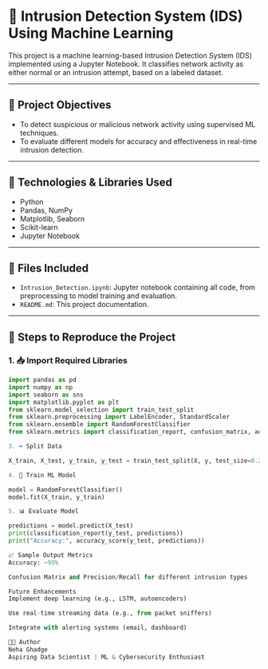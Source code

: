 # 🚨 Intrusion Detection System (IDS) Using Machine Learning

This project is a machine learning-based Intrusion Detection System (IDS) implemented using a Jupyter Notebook. It classifies network activity as either normal or an intrusion attempt, based on a labeled dataset.

---

## 📌 Project Objectives

- To detect suspicious or malicious network activity using supervised ML techniques.
- To evaluate different models for accuracy and effectiveness in real-time intrusion detection.

---

## 🧰 Technologies & Libraries Used

- Python
- Pandas, NumPy
- Matplotlib, Seaborn
- Scikit-learn
- Jupyter Notebook

---

## 📂 Files Included

- `Intrusion_Detection.ipynb`: Jupyter notebook containing all code, from preprocessing to model training and evaluation.
- `README.md`: This project documentation.

---

## 🧠 Steps to Reproduce the Project

### 1. 📥 Import Required Libraries

```python
import pandas as pd
import numpy as np
import seaborn as sns
import matplotlib.pyplot as plt
from sklearn.model_selection import train_test_split
from sklearn.preprocessing import LabelEncoder, StandardScaler
from sklearn.ensemble import RandomForestClassifier
from sklearn.metrics import classification_report, confusion_matrix, accuracy_score

3. ✂️ Split Data

X_train, X_test, y_train, y_test = train_test_split(X, y, test_size=0.2, random_state=42)

4. 🧠 Train ML Model

model = RandomForestClassifier()
model.fit(X_train, y_train)

5. 📊 Evaluate Model

predictions = model.predict(X_test)
print(classification_report(y_test, predictions))
print("Accuracy:", accuracy_score(y_test, predictions))

📈 Sample Output Metrics
Accuracy: ~95%

Confusion Matrix and Precision/Recall for different intrusion types

Future Enhancements
Implement deep learning (e.g., LSTM, autoencoders)

Use real-time streaming data (e.g., from packet sniffers)

Integrate with alerting systems (email, dashboard)

👩‍💻 Author
Neha Ghadge
Aspiring Data Scientist | ML & Cybersecurity Enthusiast
